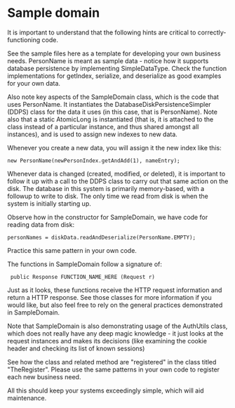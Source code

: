 Sample domain
=============

It is important to understand that the following hints are critical to correctly-functioning code.

See the sample files here as a template for developing your own business needs.  PersonName is meant as
sample data - notice how it supports database persistence by implementing SimpleDataType.  Check
the function implementations for getIndex, serialize, and deserialize as good examples for your own data.

Also note key aspects of the SampleDomain class, which is the code that uses PersonName.  It 
instantiates the DatabaseDiskPersistenceSimpler (DDPS) class for the data it uses (in this case, that is PersonName).
Note also that a static AtomicLong is instantiated (that is, it is attached to the class instead of 
a particular instance, and thus shared amongst all instances), and is used to assign new indexes to new data.

Whenever you create a new data, you will assign it the new index like this:

    new PersonName(newPersonIndex.getAndAdd(1), nameEntry);

Whenever data is changed (created, modified, or deleted), it is important to follow it up with a call
to the DDPS class to carry out that same action on the disk.  The database in this system is primarily 
memory-based, with a followup to write to disk.  The only time we read from disk is when the system is 
initially starting up.

Observe how in the constructor for SampleDomain, we have code for reading data from disk:

    personNames = diskData.readAndDeserialize(PersonName.EMPTY);

Practice this same pattern in your own code.

The functions in SampleDomain follow a signature of:

     public Response FUNCTION_NAME_HERE (Request r)

Just as it looks, these functions receive the HTTP request information and return a HTTP response. See 
those classes for more information if you would like, but also feel free to rely on the general practices
demonstrated in SampleDomain.

Note that SampleDomain is also demonstrating usage of the AuthUtils class, which does not really have any
deep magic knowledge - it just looks at the request instances and makes its decisions (like examining the 
cookie header and checking its list of known sessions)

See how the class and related method are "registered" in the class titled "TheRegister".  Please use 
the same patterns in your own code to register each new business need.

All this should keep your systems exceedingly simple, which will aid maintenance.